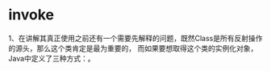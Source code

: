 # invoke
1、在讲解其真正使用之前还有一个需要先解释的问题，既然Class是所有反射操作的源头，那么这个类肯定是最为重要的，
   而如果要想取得这个类的实例化对象，Java中定义了三种方式：。